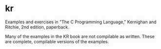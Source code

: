 kr
==

Examples and exercises in "The C Programming Language," Kernighan and Ritchie, 
2nd edition, paperback.

Many of the examples in the KR book are not compilable as written. These are complete, 
compilable versions of the examples.
